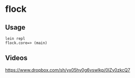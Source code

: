 # flock

## Usage

    lein repl
    flock.core=> (main)

## Videos

https://www.dropbox.com/sh/yx05hy0g6vswlkp/0IZy0zkcQ7
